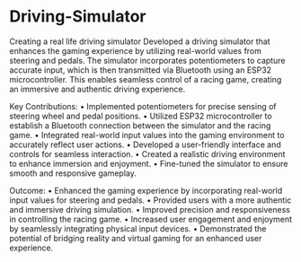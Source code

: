 # Driving-Simulator
Creating a real life driving simulator 
Developed a driving simulator that enhances the gaming experience by utilizing real-world values from steering and pedals. The simulator incorporates potentiometers to capture accurate input, which is then transmitted via Bluetooth using an ESP32 microcontroller. This enables seamless control of a racing game, creating an immersive and authentic driving experience.

Key Contributions:
•	Implemented potentiometers for precise sensing of steering wheel and pedal positions.
•	Utilized ESP32 microcontroller to establish a Bluetooth connection between the simulator and the racing game.
•	Integrated real-world input values into the gaming environment to accurately reflect user actions.
•	Developed a user-friendly interface and controls for seamless interaction.
•	Created a realistic driving environment to enhance immersion and enjoyment.
•	Fine-tuned the simulator to ensure smooth and responsive gameplay.

Outcome:
•	Enhanced the gaming experience by incorporating real-world input values for steering and pedals.
•	Provided users with a more authentic and immersive driving simulation.
•	Improved precision and responsiveness in controlling the racing game.
•	Increased user engagement and enjoyment by seamlessly integrating physical input devices.
•	Demonstrated the potential of bridging reality and virtual gaming for an enhanced user experience.


